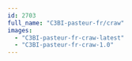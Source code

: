 ```yaml
---
id: 2703
full_name: "C3BI-pasteur-fr/craw"
images: 
  - "C3BI-pasteur-fr-craw-latest"
  - "C3BI-pasteur-fr-craw-1.0"
---
```

